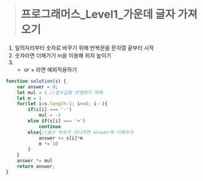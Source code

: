 ><h1>프로그래머스_Level1_가운데 글자 가져오기</h1>
1. 일의자리부터 숫자로 바꾸기 위해 반복문을 문자열 끝부터 시작
2. 숫자라면 더해가기 m을 이용해 위치 높이기
3. - or + 라면 예외적용하기

```javascript
function solution(s) {
    var answer = 0;
    let mul = 1 //음수값을 반영하기 위해
    let m = 1
    for(let i=s.length-1; i>=0; i--){
        if(s[i] === '-')
            mul = -1
        else if(s[i] === '+')
            continue
        else{//음수 부호가 아니라면 answer에 더해주기
            answer += s[i]*m
            m *= 10
        }
    }
    answer *= mul
    return answer;
}
```
